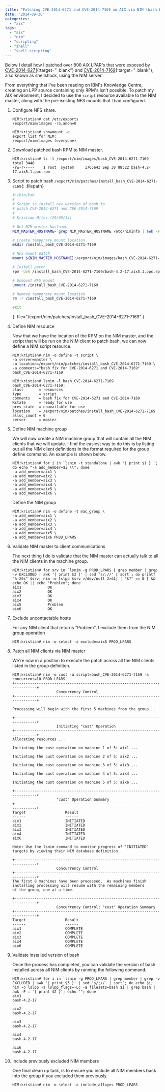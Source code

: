 ```yaml
---
title: "Patching CVE-2014-6271 and CVE-2014-7169 on AIX via NIM (bash bug aka shellshock)"
date: "2014-09-30"
categories: 
  - "aix"
tags: 
  - "aix"
  - "nim"
  - "scripting"
  - "shell"
  - "shell-scripting"
---
```


Below I detail how I patched over 800 AIX LPAR's that were exposed by [CVE-2014-6271](https://web.nvd.nist.gov/view/vuln/detail?vulnId=CVE-2014-6271){:target="_blank"} and [CVE-2014-7169](https://web.nvd.nist.gov/view/vuln/detail?vulnId=CVE-2014-7169){:target="_blank"}, also known as shellshock, using the NIM server.

From everything that I've been reading on IBM's Knowledge Centre, creating an LPP source containing only RPM's isn't possible. To patch my AIX environment, I decided to use the `script` resource available to the NIM master, along with the pre-existing NFS mounts that I had configured.

1. Configure NFS share.

    ```terminal
    NIM:kristian# cat /etc/exports
    /export/nim/images -ro,anon=0
    
    NIM:kristian# showmount -e
    export list for NIM:
    /export/nim/images (everyone)
    ```

2. Download patched bash RPM to NIM master.

    ```terminal
    NIM:kristian# ls -l /export/nim/images/bash_CVE-2014-6271-7169
    total 3448
    -rw-r-----    1 root  system     1765643 Sep 30 08:22 bash-4.2-17.aix5.1.ppc.rpm
    ```

3. Script to patch bash `/export/nim/patches/install_bash_CVE-2014-6271-7169`{: .filepath}

    ```bash
    #!/bin/ksh
    #
    # Script to install new version of bash to
    # patch CVE-2014-6271 and CVE-2014-7169
    #
    # Kristian Milos (29/09/14)
    
    # Get NIM master hostname
    NIM_MASTER_HOSTNAME=`grep NIM_MASTER_HOSTNAME /etc/niminfo | awk -F = '{ print $2 }'`
    
    # Create temporary mount location
    mkdir /install_bash_CVE-2014-6271-7169
    
    # NFS mount patch
    mount ${NIM_MASTER_HOSTNAME}:/export/nim/images/bash_CVE-2014-6271-7169 /install_bash_CVE-2014-6271-7169
    
    # Install patch
    rpm -Uvh /install_bash_CVE-2014-6271-7169/bash-4.2-17.aix5.1.ppc.rpm
    
    # Unmount NFS mount
    umount /install_bash_CVE-2014-6271-7169
    
    # Remove temporary mount location
    rm -r /install_bash_CVE-2014-6271-7169
    
    exit
    ```
    {: file="/export/nim/patches/install_bash_CVE-2014-6271-7169" }

4. Define NIM resource

    Now that we have the location of the RPM on the NIM master, and the script that will be run on the NIM client to patch bash, we can now define a NIM script resource.

    ```terminal
    NIM:kristian# nim -o define -t script \
    -a server=master \
    -a location=/export/nim/patches/install_bash_CVE-2014-6271-7169 \
    -a comments="bash fix for CVE-2014-6271 and CVE-2014-7169" bash_CVE-2014-6271-7169
    
    NIM:kristian# lsnim -l bash_CVE-2014-6271-7169
    bash_CVE-2014-6271-7169:
    class       = resources
    type        = script
    comments    = bash fix for CVE-2014-6271 and CVE-2014-7169
    Rstate      = ready for use
    prev_state  = unavailable for use
    location    = /export/nim/patches/install_bash_CVE-2014-6271-7169
    alloc_count = 0
    server      = master
    ```

5. Define NIM machine group

    We will now create a NIM machine group that will contain all the NIM clients that we will update. I find the easiest way to do this is by listing out all the NIM client definitions in the format required for the group define command. An example is shown below.

    ```terminal
    NIM:kristian# for i in `lsnim -t standalone | awk '{ print $1 }'`; do echo "-a add_member=$i \\"; done
    -a add_member=aix1 \
    -a add_member=aix2 \
    -a add_member=aix3 \
    -a add_member=aix4 \
    -a add_member=aix5 \
    -a add_member=aix6 \
    ```

    Define the NIM group

    ```terminal
    NIM:kristian# nim -o define -t mac_group \
    -a add_member=aix1 \
    -a add_member=aix2 \
    -a add_member=aix3 \
    -a add_member=aix4 \
    -a add_member=aix5 \
    -a add_member=aix6 PROD_LPARS
    ```

6. Validate NIM master to client communications

    The next thing I do is validate that the NIM master can actually talk to all the NIM clients in the machine group.

    ```terminal
    NIM:kristian# for srv in `lsnim -g PROD_LPARS | grep member | grep -v EXCLUDED | awk '{ print $3 }' | sed 's/;//' | sort`; do printf "%-20s" $srv; nim -o lslpp $srv >/dev/null 2>&1; [ "$?" == 0 ] && echo OK || echo "Problem"; done
    aix1            OK
    aix2            OK
    aix3            OK
    aix4            OK
    aix5            Problem
    aix6            OK
    ```

7. Exclude uncontactable hosts

    For any NIM client that returns "Problem", I exclude them from the NIM group operation

    ```terminal
    NIM:kristian# nim -o select -a exclude=aix5 PROD_LPARS
    ```

8. Patch all NIM clients via NIM master

    We're now in a position to execute the patch across all the NIM clients listed in the group definition.

    ```terminal
    NIM:kristian# nim -o cust -a script=bash_CVE-2014-6271-7169 -a concurrent=10 PROD_LPARS
    +-----------------------------------------------------------------------------+
                        Concurrency Control
    +-----------------------------------------------------------------------------+
    
    Processing will begin with the first 5 machines from the group...
    
    +-----------------------------------------------------------------------------+
                        Initiating "cust" Operation
    +-----------------------------------------------------------------------------+
    Allocating resources ...
    
    Initiating the cust operation on machine 1 of 5: aix1 ...
    
    Initiating the cust operation on machine 2 of 5: aix2 ...
    
    Initiating the cust operation on machine 3 of 5: aix3 ...
    
    Initiating the cust operation on machine 4 of 5: aix4 ...
    
    Initiating the cust operation on machine 5 of 5: aix6 ...
    
    +-----------------------------------------------------------------------------+
                        "cust" Operation Summary
    +-----------------------------------------------------------------------------+
    Target                  Result
    ------                  ------
    aix1                    INITIATED
    aix2                    INITIATED
    aix3                    INITIATED
    aix4                    INITIATED
    aix6                    INITIATED
    
    Note: Use the lsnim command to monitor progress of "INITIATED"
    targets by viewing their NIM database definition.
    
    +-----------------------------------------------------------------------------+
                        Concurrency Control
    +-----------------------------------------------------------------------------+
    The first 8 machines have been processed.  As machines finish
    installing processing will resume with the remaining members
    of the group, one at a time.
    
    +-----------------------------------------------------------------------------+
                        Concurrency Control: "cust" Operation Summary
    +-----------------------------------------------------------------------------+
    Target                  Result
    ------                  ------
    aix1                    COMPLETE
    aix2                    COMPLETE
    aix3                    COMPLETE
    aix4                    COMPLETE
    aix6                    COMPLETE
    ```

9. Validate installed version of bash

    Once the process has completed, you can validate the version of bash installed across all NIM clients by running the following command.

    ```terminal
    NIM:kristian# for i in `lsnim -g PROD_LPARS | grep member | grep -v EXCLUDED | awk '{ print $3 }' | sed 's/;//' | sort`; do echo $i; nim -o lslpp -a lslpp_flags=-Lc -a filesets=bash $i | grep bash | awk -F : '{ print $2 }'; echo ""; done
    aix1
    bash-4.2-17
    
    aix2
    bash-4.2-17
    
    aix3
    bash-4.2-17
    
    aix4
    bash-4.2-17
    
    aix6
    bash-4.2-17
    ```

10. Include previously excluded NIM members

    One final clean up task, is to ensure you include all NIM members back into the group if you excluded them previously.

    ```terminal
    NIM:kristian# nim -o select -a include_all=yes PROD_LPARS
    ```
